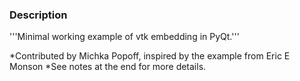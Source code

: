 ### Description
'''Minimal working example of vtk embedding in PyQt.'''

*Contributed by Michka Popoff, inspired by the example from Eric E Monson
*See notes at the end for more details.
